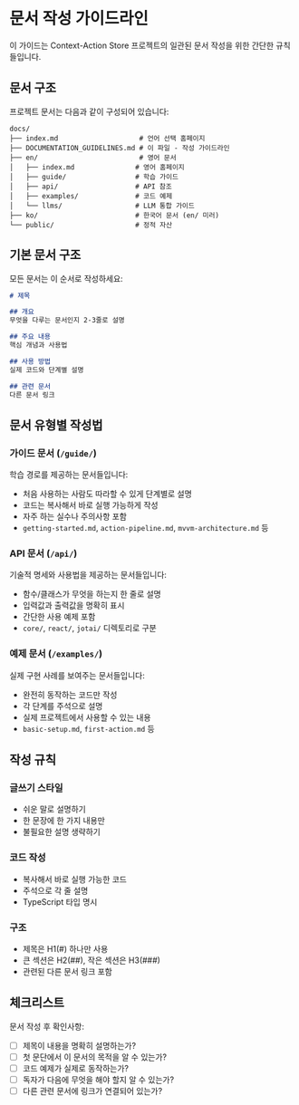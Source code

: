 # 문서 작성 가이드라인

이 가이드는 Context-Action Store 프로젝트의 일관된 문서 작성을 위한 간단한 규칙들입니다.

## 문서 구조

프로젝트 문서는 다음과 같이 구성되어 있습니다:

```
docs/
├── index.md                    # 언어 선택 홈페이지
├── DOCUMENTATION_GUIDELINES.md # 이 파일 - 작성 가이드라인
├── en/                         # 영어 문서
│   ├── index.md               # 영어 홈페이지
│   ├── guide/                 # 학습 가이드
│   ├── api/                   # API 참조
│   ├── examples/              # 코드 예제
│   └── llms/                  # LLM 통합 가이드
├── ko/                        # 한국어 문서 (en/ 미러)
└── public/                    # 정적 자산
```

## 기본 문서 구조

모든 문서는 이 순서로 작성하세요:

```markdown
# 제목

## 개요
무엇을 다루는 문서인지 2-3줄로 설명

## 주요 내용
핵심 개념과 사용법

## 사용 방법
실제 코드와 단계별 설명

## 관련 문서
다른 문서 링크
```

## 문서 유형별 작성법

### 가이드 문서 (`/guide/`)
학습 경로를 제공하는 문서들입니다:
- 처음 사용하는 사람도 따라할 수 있게 단계별로 설명
- 코드는 복사해서 바로 실행 가능하게 작성
- 자주 하는 실수나 주의사항 포함
- `getting-started.md`, `action-pipeline.md`, `mvvm-architecture.md` 등

### API 문서 (`/api/`)
기술적 명세와 사용법을 제공하는 문서들입니다:
- 함수/클래스가 무엇을 하는지 한 줄로 설명
- 입력값과 출력값을 명확히 표시
- 간단한 사용 예제 포함
- `core/`, `react/`, `jotai/` 디렉토리로 구분

### 예제 문서 (`/examples/`)
실제 구현 사례를 보여주는 문서들입니다:
- 완전히 동작하는 코드만 작성
- 각 단계를 주석으로 설명
- 실제 프로젝트에서 사용할 수 있는 내용
- `basic-setup.md`, `first-action.md` 등

## 작성 규칙

### 글쓰기 스타일
- 쉬운 말로 설명하기
- 한 문장에 한 가지 내용만
- 불필요한 설명 생략하기

### 코드 작성
- 복사해서 바로 실행 가능한 코드
- 주석으로 각 줄 설명
- TypeScript 타입 명시

### 구조
- 제목은 H1(#) 하나만 사용
- 큰 섹션은 H2(##), 작은 섹션은 H3(###)
- 관련된 다른 문서 링크 포함

## 체크리스트

문서 작성 후 확인사항:

- [ ] 제목이 내용을 명확히 설명하는가?
- [ ] 첫 문단에서 이 문서의 목적을 알 수 있는가?
- [ ] 코드 예제가 실제로 동작하는가?
- [ ] 독자가 다음에 무엇을 해야 할지 알 수 있는가?
- [ ] 다른 관련 문서에 링크가 연결되어 있는가?